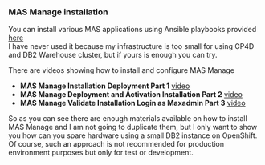 ### MAS Manage installation
You can install various MAS applications using Ansible playbooks provided [here](https://ibm-mas.github.io/ansible-devops/)  
I have never used it because my infrastructure is too small for using CP4D and DB2 Warehouse cluster, but if yours is enough you can try.  
  
There are videos showing how to install and configure MAS Manage
- **MAS Manage Installation Deployment Part 1** [video](https://www.youtube.com/watch?v=L5J370gslw8)  
- **MAS Manage Deployment and Activation Installation Part 2** [video](https://www.youtube.com/watch?v=4xFlrfXxpdg)  
- **MAS Manage Validate Installation Login as Maxadmin Part 3** [video](https://www.youtube.com/watch?v=nm31i5g4rbs)  

So as you can see there are enough materials available on how to install MAS Manage and I am not going to duplicate them, but I only want to show you how can you spare hardware using a small DB2 instance on OpenShift.  
Of course, such an approach is not recommended for production environment purposes but only for test or development.
